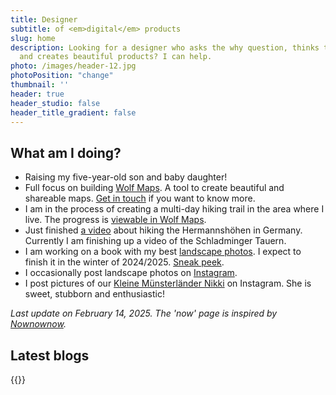 ```yaml
---
title: Designer
subtitle: of <em>digital</em> products
slug: home
description: Looking for a designer who asks the why question, thinks technically
  and creates beautiful products? I can help.
photo: /images/header-12.jpg
photoPosition: "change"
thumbnail: ''
header: true
header_studio: false
header_title_gradient: false
---
```


## What am I doing?

- Raising my five-year-old son and baby daughter!
- Full focus on building [Wolf Maps](https://www.wolfmaps.com/). A tool to create beautiful and shareable maps. [Get in touch](/contact) if you want to know more.
- I am in the process of creating a multi-day hiking trail in the area where I live. The progress is [viewable in Wolf Maps](https://wolfmaps.nl/kaart/route-du-drenthe-7b975eb).
- Just finished [a video](https://www.youtube.com/watch?v=T2MwUVcXqPg) about hiking the Hermannshöhen in Germany. Currently I am finishing up a video of the Schladminger Tauern.
- I am working on a book with my best [landscape photos](/gallery). I expect to finish it in the winter of 2024/2025. [Sneak peek](https://www.linkedin.com/posts/aljanscholtens_ken-je-dat-gevoel-dat-je-zo-veel-leuke-activity-7183480484998356992-aj4o?utm_source=share&amp;utm_medium=member_desktop).
- I occasionally post landscape photos on [Instagram](https://instagram.com/aljan).
- I post pictures of our [Kleine Münsterländer Nikki](http://www.instagram.com/munsterlandernikki/) on Instagram. She is sweet, stubborn and enthusiastic!

_Last update on February 14, 2025. The 'now' page is inspired by [Nownownow](http://nownownow.com/)._

## Latest blogs

{{<latestblogs>}}